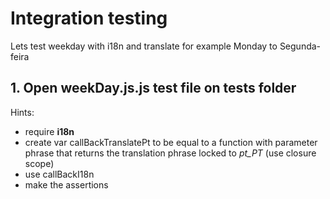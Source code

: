 
# Integration testing

Lets test weekday with i18n and translate for example Monday to Segunda-feira 

## 1. Open **weekDay.js.js** test file on tests folder

Hints:

  * require **i18n**
  * create var callBackTranslatePt to be equal to a function with parameter phrase that returns the translation phrase locked to *pt_PT* (use closure scope)
  * use callBackI18n
  * make the assertions
